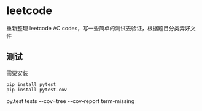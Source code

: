 leetcode
========

重新整理 leetcode AC codes，写一些简单的测试去验证，根据题目分类弄好文件


## 测试


需要安装
```
pip install pytest
pip install pytest-cov
```

py.test tests --cov=tree --cov-report term-missing
